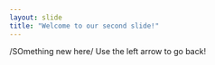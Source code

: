 ```yaml
---
layout: slide
title: "Welcome to our second slide!"
---
```

/SOmething new here/
Use the left arrow to go back!
